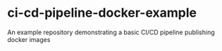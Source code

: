 # ci-cd-pipeline-docker-example
An example repository demonstrating a basic CI/CD pipeline publishing docker images
